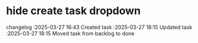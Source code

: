 hide create task dropdown
===

changelog
:2025-03-27 16:43	Created task
:2025-03-27 18:15	Updated task
:2025-03-27 18:15	Moved task from backlog to done